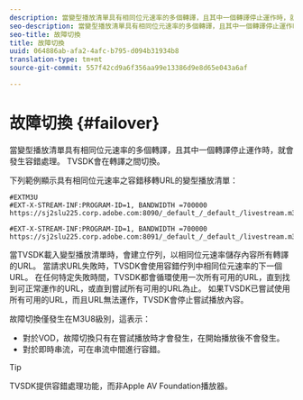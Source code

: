 ```yaml
---
description: 當變型播放清單具有相同位元速率的多個轉譯，且其中一個轉譯停止運作時，就會發生容錯處理。 TVSDK會在轉譯之間切換。
seo-description: 當變型播放清單具有相同位元速率的多個轉譯，且其中一個轉譯停止運作時，就會發生容錯處理。 TVSDK會在轉譯之間切換。
seo-title: 故障切換
title: 故障切換
uuid: 064886ab-afa2-4afc-b795-d094b31934b8
translation-type: tm+mt
source-git-commit: 557f42cd9a6f356aa99e13386d9e8d65e043a6af

---
```



# 故障切換 {#failover}

當變型播放清單具有相同位元速率的多個轉譯，且其中一個轉譯停止運作時，就會發生容錯處理。 TVSDK會在轉譯之間切換。

下列範例顯示具有相同位元速率之容錯移轉URL的變型播放清單：

```
#EXTM3U
#EXT-X-STREAM-INF:PROGRAM-ID=1, BANDWIDTH =700000
https://sj2slu225.corp.adobe.com:8090/_default_/_default_/livestream.m3u8   

#EXT-X-STREAM-INF:PROGRAM-ID=1, BANDWIDTH =700000
https://sj2slu225.corp.adobe.com:8091/_default_/_default_/livestream.m3u8
```

當TVSDK載入變型播放清單時，會建立佇列，以相同位元速率儲存內容所有轉譯的URL。 當請求URL失敗時，TVSDK會使用容錯佇列中相同位元速率的下一個URL。 在任何特定失敗時間，TVSDK都會循環使用一次所有可用的URL，直到找到可正常運作的URL，或直到嘗試所有可用的URL為止。 如果TVSDK已嘗試使用所有可用的URL，而且URL無法運作，TVSDK會停止嘗試播放內容。

故障切換僅發生在M3U8級別，這表示：

* 對於VOD，故障切換只有在嘗試播放時才會發生，在開始播放後不會發生。
* 對於即時串流，可在串流中間進行容錯。

>[!TIP]
>
>TVSDK提供容錯處理功能，而非Apple AV Foundation播放器。